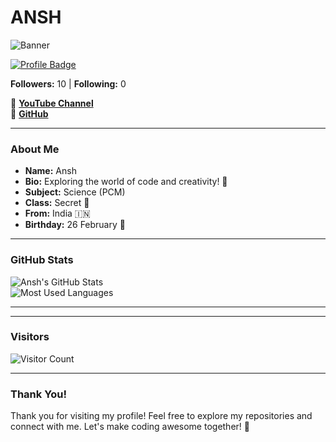 # ANSH

![Banner](https://envs.sh/oBX.jpg?text=Welcome+to+Ansh's+World)  

[![Profile Badge](https://img.shields.io/badge/Always%20Smile-%F0%9F%98%8A%20%F0%9F%98%8A%20%F0%9F%98%8A-yellow)](https://github.com/Ansh)

**Followers:** 10 | **Following:** 0  

🔗 **[YouTube Channel](https://youtube.com/@shivanshdeo)**  
🔗 **[GitHub](https://github.com/anshu908)**  

---

### About Me  

- **Name:** Ansh
- **Bio:** Exploring the world of code and creativity! 🌟  
- **Subject:** Science (PCM)  
- **Class:** Secret 🤫  
- **From:** India 🇮🇳  
- **Birthday:** 26 February 🎉  

---

### GitHub Stats  



![Ansh's GitHub Stats](https://github-readme-stats.vercel.app/api?username=anshu908&show_icons=true&theme=radical)  
![Most Used Languages](https://github-readme-stats.vercel.app/api/top-langs/?username=anshu908&layout=compact&theme=radical)  

---


---

### Visitors  

![Visitor Count](https://visitor-badge.laobi.icu/badge?page_id=Ansh)  

---

### Thank You!  

Thank you for visiting my profile! Feel free to explore my repositories and connect with me. Let's make coding awesome together! 🚀
